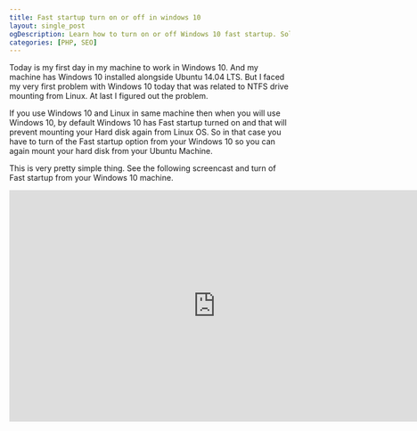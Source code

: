 ```yaml
---
title: Fast startup turn on or off in windows 10
layout: single_post
ogDescription: Learn how to turn on or off Windows 10 fast startup. Solve NTFS storage device mounting problem in Linux 
categories: [PHP, SEO]
---
```


Today is my first day in my machine to work in Windows 10. And my machine has Windows 10 installed alongside Ubuntu 14.04 LTS. But I faced my very first problem with Windows 10 today that was related to NTFS drive mounting from Linux. At last I figured out the problem.

If you use Windows 10 and Linux in same machine then when you will use Windows 10, by default Windows 10 has Fast startup turned on and that will prevent mounting your Hard disk again from Linux OS. So in that case you have to turn of the Fast startup option from your Windows 10 so you can again mount your hard disk from your Ubuntu Machine.

This is very pretty simple thing. See the following screencast and turn of Fast startup from your Windows 10 machine.

<iframe width="740" height="416" src="https://www.youtube.com/watch?v=1uZU9OwjebI" frameborder="0" allowfullscreen></iframe>
